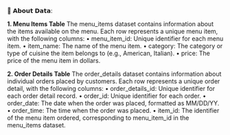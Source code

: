 📅 𝗔𝗯𝗼𝘂𝘁 𝗗𝗮𝘁𝗮:

__**1. Menu Items Table**__
The menu_items dataset contains information about the items available on the menu. Each row represents a unique menu item, with the following columns:
• menu_item_id: Unique identifier for each menu item.
• item_name: The name of the menu item.
• category: The category or type of cuisine the item belongs to (e.g., American, Italian).
• price: The price of the menu item in dollars.

__**2. Order Details Table**__
The order_details dataset contains information about individual orders placed by customers. Each row represents a unique order detail, with the following columns:
• order_details_id: Unique identifier for each order detail record.
• order_id: Unique identifier for each order.
• order_date: The date when the order was placed, formatted as MM/DD/YY.
• order_time: The time when the order was placed.
• item_id: The identifier of the menu item ordered, corresponding to menu_item_id in the menu_items dataset.
